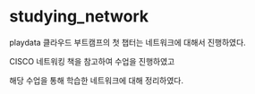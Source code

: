 # **studying_network**


playdata 클라우드 부트캠프의 첫 챕터는 네트워크에 대해서 진행하였다.

CISCO 네트워킹 책을 참고하여 수업을 진행하였고 

해당 수업을 통해 학습한 네트워크에 대해 정리하였다.
